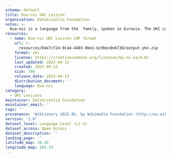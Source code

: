 ```yaml
---
schema: default
title: Kua-nsi UKC Lexicon
organization: DataScientia Foundation
notes: >-
  Kua-nsi is a language from the  family, spoken in Eurasia. The UKC Lexicon of Kua-nsi is represented as a lexico-semantic network. It consists of words, word senses, synsets, as well as sense-level and synset-level relationships.
resources:
  - name: Kua-nsi UKC Lexicon LMF format
    url: >-
      resources/04e7cf24-9ca4-4403-8be1-bc9bec0e6738/output-ykn.zip
    format: xml
    license: https://creativecommons.org/licenses/by-nc-sa/4.0/
    last_updated: 2023-04-13
    created: 2023-04-13
    size: 786
    release_date: 2023-04-13
    distribution_document: ''
    language: Kua-nsi
category:
  - UKC Lexicons
maintainer: DataScientia Foundation
maintainer_email: ''
tags: ''
provenance: 'Wiktionary 2022.01. by Wikimedia Foundation (http://en.wiktionary.org); Princeton WordNet 2.1 by Princeton University (https://wordnet.princeton.edu)'
version: '1.0'
dataset_level: Language Level (L1-2)
dataset_access: Open Access
dataset_description: ''
landing_page: ''
latitude_map: 26.45
longitude_map: 103.33
---
```


